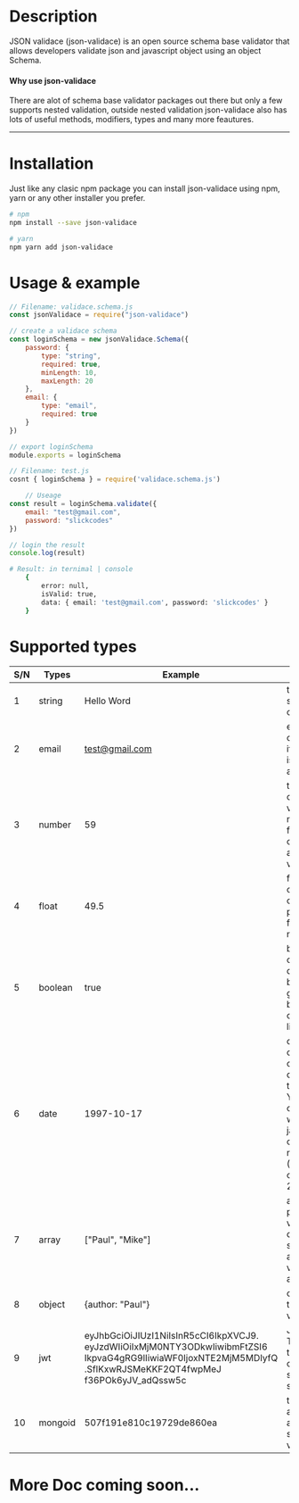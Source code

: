 
# Description
JSON validace (json-validace) is an open source schema base validator that allows developers validate json and javascript object using an object Schema.

#### Why use json-validace
There are alot of schema base validator packages out there but only a few supports nested validation, outside nested validation json-validace also has lots of useful methods, modifiers, types and many more feautures.

  ***
# Installation

Just like any clasic npm package you can install json-validace using npm, yarn or any other installer you prefer.

```bash
# npm
npm install --save json-validace
```
```bash
# yarn 
npm yarn add json-validace 
```

# Usage & example

```javascript
// Filename: validace.schema.js
const jsonValidace = require("json-validace")

// create a validace schema 
const loginSchema = new jsonValidace.Schema({
    password: {
        type: "string",
        required: true,
        minLength: 10,
        maxLength: 20
    },
    email: {
        type: "email",
        required: true
    }
})

// export loginSchema
module.exports = loginSchema
```

```javascript
// Filename: test.js
cosnt { loginSchema } = require('validace.schema.js')

    // Useage
const result = loginSchema.validate({
    email: "test@gmail.com",
    password: "slickcodes"
})

// login the result
console.log(result)
```
```bash 
# Result: in ternimal | console
    {
        error: null,
        isValid: true,
        data: { email: 'test@gmail.com', password: 'slickcodes' }
    }
```

# Supported types

| S/N | Types  | Example        | Description                         |
|-----|--------|----------------|-------------------------------------|
| 1   | string  | Hello Word       |  this is any sequence of character
| 2   | email   | test@gmail.com   | email is a sub-type of string, it detects if the parsed value is a valid email address
| 3   | number  | 59               | the number type checks if the parsed value is a valid number, NOTE: floats and any falsy or truty data are also considered as valid number.
| 4   | float   | 49.5             | floats is a sub-type of number and it checks if the value parsed in is a valid floating point number.
| 5   | boolean | true             | boolean is type checks if the parsed data is a valid boolean value, a good example can be using true, false or an expression like 59 > 3 
| 6   | date    | 1997-10-17       | date is a sub-type of string and it checks if the parsed data is a valid date type, it uses the YYYY-MM-DD configuration and it will work with any javascript date object like the date number (1671987916618) or (2022-12-25T17:05:33.957Z)
| 7   | array   | ["Paul", "Mike"] | array checks if the parsed in value is a valid array, depending on your schema you can also validate the value if the array is an array of object.
| 8   | object  | {author: "Paul"} | object type check if the data parsed is a valid object literal
| 9   | jwt     |  eyJhbGciOiJIUzI1NiIsInR5cCI6IkpXVCJ9.<br> eyJzdWIiOiIxMjM0NTY3ODkwIiwibmFtZSI6 <br> IkpvaG4gRG9lIiwiaWF0IjoxNTE2MjM5MDIyfQ<br>.SflKxwRJSMeKKF2QT4fwpMeJ<br>f36POk6yJV_adQssw5c                 | JWT (JSON Web Token) is a sub-type of string and it checks if the parsed string meets the jwt standard.
| 10  | mongoid | 507f191e810c19729de860ea | the mongoId type is a sub-type of string and it checks if the string provided is a valid mongoID.

# More Doc coming soon...